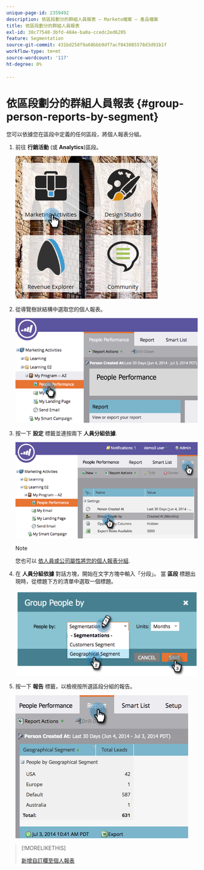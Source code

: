 ```yaml
---
unique-page-id: 2359492
description: 依區段劃分的群組人員報表 — Marketo檔案 — 產品檔案
title: 依區段劃分的群組人員報表
exl-id: 38c77548-3bfd-484e-ba0a-ccedc2ed6205
feature: Segmentation
source-git-commit: 431bd258f9a68bbb9df7acf043085578d3d91b1f
workflow-type: tm+mt
source-wordcount: '117'
ht-degree: 0%

---
```


# 依區段劃分的群組人員報表 {#group-person-reports-by-segment}

您可以依據您在區段中定義的任何區段，將個人報表分組。

1. 前往 **行銷活動** (或 **Analytics**)區段。

   ![](assets/image2017-3-28-8-3a43-3a9.png)

1. 從導覽樹狀結構中選取您的個人報表。

   ![](assets/image2017-3-28-9-3a25-3a0.png)

1. 按一下 **設定** 標籤並連按兩下 **人員分組依據**.

   ![](assets/image2017-3-28-9-3a25-3a22.png)

   >[!NOTE]
   >
   >您也可以 [依人員或公司屬性將您的個人報表分組](/help/marketo/product-docs/reporting/basic-reporting/report-activity/group-person-reports-by-attribute.md).

1. 在 **人員分組依據** 對話方塊，開始在文字方塊中輸入「分段」。 當 **區段** 標題出現時，從標題下方的清單中選取一個標題。

   ![](assets/image2017-3-28-9-3a25-3a55.png)

1. 按一下 **報告** 標籤，以檢視按所選區段分組的報告。

   ![](assets/image2017-3-28-9-3a26-3a13.png)

>[!MORELIKETHIS]
>
>[新增自訂欄至個人報表](/help/marketo/product-docs/reporting/basic-reporting/editing-reports/add-custom-columns-to-a-person-report.md)
